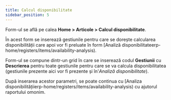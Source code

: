 ```yaml
---
title: Calcul disponibilitate
sidebar_position: 5
---
```


Form-ul se află pe calea **Home > Articole > Calcul disponibilitate**.

În acest form se inserează gestiunile pentru care se dorește calcularea disponibilității care apoi vor fi preluate în form [Analiză disponibilitateerp-home/registers/items/availability-analysis).

Form-ul se compune dintr-un grid în care se inserează codul **Gestiunii** cu **Descrierea** pentru toate gestiunile pentru care se va calcula disponibilitatea (gestiunile prezente aici vor fi prezente și în'*Analiză disponibilitate*).

După inserarea acestor parametri, se poate continua cu [Analiza disponibilitățiierp-home/registers/items/availability-analysis) cu ajutorul raportului omonim.
